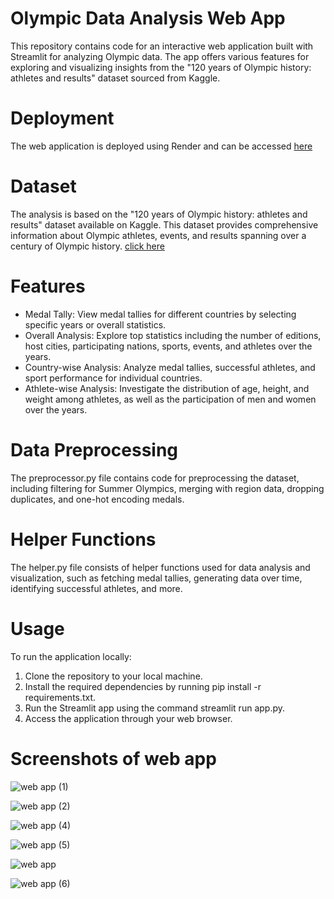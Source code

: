 # Olympic Data Analysis Web App
This repository contains code for an interactive web application built with Streamlit for analyzing Olympic data. The app offers various features for exploring and visualizing insights from the "120 years of Olympic history: athletes and results" dataset sourced from Kaggle.


# Deployment
The web application is deployed using Render and can be accessed [here](https://olympic-data-analysis-web-app-x6bj.onrender.com/)


# Dataset
The analysis is based on the "120 years of Olympic history: athletes and results" dataset available on Kaggle. This dataset provides comprehensive information about Olympic athletes, events, and results spanning over a century of Olympic history.
[click here](https://www.kaggle.com/datasets/heesoo37/120-years-of-olympic-history-athletes-and-results)

# Features
- Medal Tally: View medal tallies for different countries by selecting specific years or overall statistics.
- Overall Analysis: Explore top statistics including the number of editions, host cities, participating nations, sports, events, and athletes over the years.
- Country-wise Analysis: Analyze medal tallies, successful athletes, and sport performance for individual countries.
- Athlete-wise Analysis: Investigate the distribution of age, height, and weight among athletes, as well as the participation of men and women over the years.

# Data Preprocessing
The preprocessor.py file contains code for preprocessing the dataset, including filtering for Summer Olympics, merging with region data, dropping duplicates, and one-hot encoding medals.

# Helper Functions
The helper.py file consists of helper functions used for data analysis and visualization, such as fetching medal tallies, generating data over time, identifying successful athletes, and more.

# Usage
To run the application locally:

1. Clone the repository to your local machine.
2. Install the required dependencies by running pip install -r requirements.txt.
3. Run the Streamlit app using the command streamlit run app.py.
4. Access the application through your web browser.

# Screenshots of web app

![web app (1)](https://github.com/EktaTripathi/Olympic-Data-Analysis-Web-App/assets/94041887/0ef66288-c53f-4036-a15e-043385005471)

![web app (2)](https://github.com/EktaTripathi/Olympic-Data-Analysis-Web-App/assets/94041887/73af851a-2605-4223-a142-1d0905e15cb8)

![web app (4)](https://github.com/EktaTripathi/Olympic-Data-Analysis-Web-App/assets/94041887/bc4eb417-0b20-4e8c-aaf8-9a0eb3e6eda6)

![web app (5)](https://github.com/EktaTripathi/Olympic-Data-Analysis-Web-App/assets/94041887/dddf7075-8964-4ee1-93c5-4f7d39e20e90)


![web app ](https://github.com/EktaTripathi/Olympic-Data-Analysis-Web-App/assets/94041887/12505a04-b5bb-4f27-afe6-d608eab7603f)


![web app (6)](https://github.com/EktaTripathi/Olympic-Data-Analysis-Web-App/assets/94041887/16d6947b-6b72-4629-a73a-e4e7dcf0bb0f)
